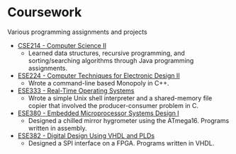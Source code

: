 Coursework
==========

Various programming assignments and projects

* [CSE214 - Computer Science II](https://github.com/ashikul/Coursework/tree/master/CSE214) 
	- Learned data structures, recursive programming, and sorting/searching algorithms through Java programming assignments.
* [ESE224 - Computer Techniques for Electronic Design II](https://github.com/ashikul/Coursework/tree/master/ESE224) 
	- Wrote a command-line based Monopoly in C++.
* [ESE333 - Real-Time Operating Systems](https://github.com/ashikul/Coursework/tree/master/ESE333) 
	- Wrote a simple Unix shell interpreter and a shared-memory file copier that involved the producer-consumer problem in C.
* [ESE380 - Embedded Microprocessor Systems Design I](https://github.com/ashikul/Coursework/tree/master/ESE380) 
	- Designed a chilled mirror hygrometer using the ATmega16. Programs written in assembly.
* [ESE382 - Digital Design Using VHDL and PLDs](https://github.com/ashikul/Coursework/tree/master/ESE382) 
	- Designed a SPI interface on a FPGA. Programs written in VHDL.

